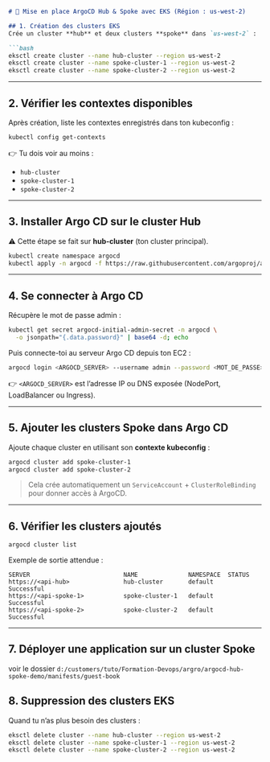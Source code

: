
````markdown
# 🚀 Mise en place ArgoCD Hub & Spoke avec EKS (Région : us-west-2)

## 1. Création des clusters EKS
Crée un cluster **hub** et deux clusters **spoke** dans `us-west-2` :

```bash
eksctl create cluster --name hub-cluster --region us-west-2
eksctl create cluster --name spoke-cluster-1 --region us-west-2
eksctl create cluster --name spoke-cluster-2 --region us-west-2
````

---

## 2. Vérifier les contextes disponibles

Après création, liste les contextes enregistrés dans ton kubeconfig :

```bash
kubectl config get-contexts
```

👉 Tu dois voir au moins :

* `hub-cluster`
* `spoke-cluster-1`
* `spoke-cluster-2`

---

## 3. Installer Argo CD sur le cluster Hub

⚠️ Cette étape se fait sur **hub-cluster** (ton cluster principal).

```bash
kubectl create namespace argocd
kubectl apply -n argocd -f https://raw.githubusercontent.com/argoproj/argo-cd/stable/manifests/install.yaml
```

---

## 4. Se connecter à Argo CD

Récupère le mot de passe admin :

```bash
kubectl get secret argocd-initial-admin-secret -n argocd \
  -o jsonpath="{.data.password}" | base64 -d; echo
```

Puis connecte-toi au serveur Argo CD depuis ton EC2 :

```bash
argocd login <ARGOCD_SERVER> --username admin --password <MOT_DE_PASSE>
```

👉 `<ARGOCD_SERVER>` est l’adresse IP ou DNS exposée (NodePort, LoadBalancer ou Ingress).

---

## 5. Ajouter les clusters Spoke dans Argo CD

Ajoute chaque cluster en utilisant son **contexte kubeconfig** :

```bash
argocd cluster add spoke-cluster-1
argocd cluster add spoke-cluster-2
```

> Cela crée automatiquement un `ServiceAccount` + `ClusterRoleBinding` pour donner accès à ArgoCD.

---

## 6. Vérifier les clusters ajoutés

```bash
argocd cluster list
```

Exemple de sortie attendue :

```
SERVER                          NAME              NAMESPACE  STATUS
https://<api-hub>               hub-cluster       default    Successful
https://<api-spoke-1>           spoke-cluster-1   default    Successful
https://<api-spoke-2>           spoke-cluster-2   default    Successful
```

---

## 7. Déployer une application sur un cluster Spoke
 voir le dossier `d:/customers/tuto/Formation-Devops/argro/argocd-hub-spoke-demo/manifests/guest-book`
## 8. Suppression des clusters EKS

Quand tu n’as plus besoin des clusters :

```bash
eksctl delete cluster --name hub-cluster --region us-west-2
eksctl delete cluster --name spoke-cluster-1 --region us-west-2
eksctl delete cluster --name spoke-cluster-2 --region us-west-2
```




